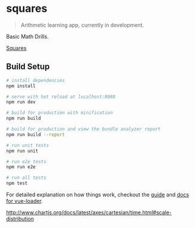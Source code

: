 # squares

> Arithmetic learning app, currently in development.

Basic Math Drills.

[Squares](https://kaleguy.github.io/squares)

## Build Setup

``` bash
# install dependencies
npm install

# serve with hot reload at localhost:8080
npm run dev

# build for production with minification
npm run build

# build for production and view the bundle analyzer report
npm run build --report

# run unit tests
npm run unit

# run e2e tests
npm run e2e

# run all tests
npm test
```

For detailed explanation on how things work, checkout the [guide](http://vuejs-templates.github.io/webpack/) and [docs for vue-loader](http://vuejs.github.io/vue-loader).

http://www.chartjs.org/docs/latest/axes/cartesian/time.html#scale-distribution
